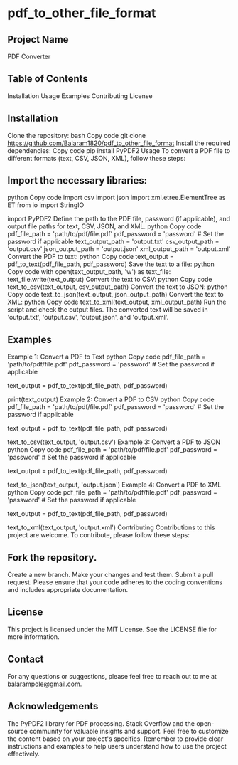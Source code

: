 # pdf_to_other_file_format


## Project Name
PDF Converter

## Table of Contents
 Installation
 Usage
 Examples
 Contributing
 License
## Installation
Clone the repository:
bash
Copy code
git clone https://github.com/Balaram1820/pdf_to_other_file_format
Install the required dependencies:
Copy code
pip install PyPDF2
Usage
To convert a PDF file to different formats (text, CSV, JSON, XML), follow these steps:

## Import the necessary libraries:
python
Copy code
import csv
import json
import xml.etree.ElementTree as ET
from io import StringIO

import PyPDF2
Define the path to the PDF file, password (if applicable), and output file paths for text, CSV, JSON, and XML.
python
Copy code
pdf_file_path = 'path/to/pdf/file.pdf'
pdf_password = 'password'  # Set the password if applicable
text_output_path = 'output.txt'
csv_output_path = 'output.csv'
json_output_path = 'output.json'
xml_output_path = 'output.xml'
Convert the PDF to text:
python
Copy code
text_output = pdf_to_text(pdf_file_path, pdf_password)
Save the text to a file:
python
Copy code
with open(text_output_path, 'w') as text_file:
    text_file.write(text_output)
Convert the text to CSV:
python
Copy code
text_to_csv(text_output, csv_output_path)
Convert the text to JSON:
python
Copy code
text_to_json(text_output, json_output_path)
Convert the text to XML:
python
Copy code
text_to_xml(text_output, xml_output_path)
Run the script and check the output files. The converted text will be saved in 'output.txt', 'output.csv', 'output.json', and 'output.xml'.
## Examples
Example 1: Convert a PDF to Text
python
Copy code
pdf_file_path = 'path/to/pdf/file.pdf'
pdf_password = 'password'  # Set the password if applicable

text_output = pdf_to_text(pdf_file_path, pdf_password)

print(text_output)
Example 2: Convert a PDF to CSV
python
Copy code
pdf_file_path = 'path/to/pdf/file.pdf'
pdf_password = 'password'  # Set the password if applicable

text_output = pdf_to_text(pdf_file_path, pdf_password)

text_to_csv(text_output, 'output.csv')
Example 3: Convert a PDF to JSON
python
Copy code
pdf_file_path = 'path/to/pdf/file.pdf'
pdf_password = 'password'  # Set the password if applicable

text_output = pdf_to_text(pdf_file_path, pdf_password)

text_to_json(text_output, 'output.json')
Example 4: Convert a PDF to XML
python
Copy code
pdf_file_path = 'path/to/pdf/file.pdf'
pdf_password = 'password'  # Set the password if applicable

text_output = pdf_to_text(pdf_file_path, pdf_password)

text_to_xml(text_output, 'output.xml')
Contributing
Contributions to this project are welcome. To contribute, please follow these steps:

## Fork the repository.
Create a new branch.
Make your changes and test them.
Submit a pull request.
Please ensure that your code adheres to the coding conventions and includes appropriate documentation.

## License
This project is licensed under the MIT License. See the LICENSE file for more information.

## Contact
For any questions or suggestions, please feel free to reach out to me at balarampole@gmail.com.

## Acknowledgements
The PyPDF2 library for PDF processing.
Stack Overflow and the open-source community for valuable insights and support.
Feel free to customize the content based on your project's specifics. Remember to provide clear instructions and examples to help users understand how to use the project effectively.
